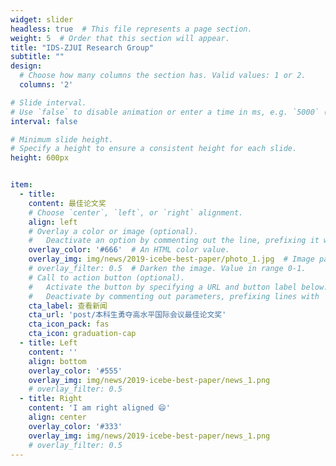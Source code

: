 ```yaml
---
widget: slider
headless: true  # This file represents a page section.
weight: 5  # Order that this section will appear.
title: "IDS-ZJUI Research Group"
subtitle: ""
design:
  # Choose how many columns the section has. Valid values: 1 or 2.
  columns: '2'

# Slide interval.
# Use `false` to disable animation or enter a time in ms, e.g. `5000` (5s).
interval: false

# Minimum slide height.
# Specify a height to ensure a consistent height for each slide.
height: 600px


item:
  - title: 
    content: 最佳论文奖
    # Choose `center`, `left`, or `right` alignment.
    align: left
    # Overlay a color or image (optional).
    #   Deactivate an option by commenting out the line, prefixing it with `#`.
    overlay_color: '#666'  # An HTML color value.
    overlay_img: img/news/2019-icebe-best-paper/photo_1.jpg  # Image path relative to your `assets/media/` folder
    # overlay_filter: 0.5  # Darken the image. Value in range 0-1.
    # Call to action button (optional).
    #   Activate the button by specifying a URL and button label below.
    #   Deactivate by commenting out parameters, prefixing lines with `#`.
    cta_label: 查看新闻
    cta_url: 'post/本科生勇夺高水平国际会议最佳论文奖'
    cta_icon_pack: fas
    cta_icon: graduation-cap
  - title: Left
    content: ''
    align: bottom
    overlay_color: '#555'
    overlay_img: img/news/2019-icebe-best-paper/news_1.png
    # overlay_filter: 0.5
  - title: Right
    content: 'I am right aligned 😄'
    align: center
    overlay_color: '#333'
    overlay_img: img/news/2019-icebe-best-paper/news_1.png
    # overlay_filter: 0.5
---
```

